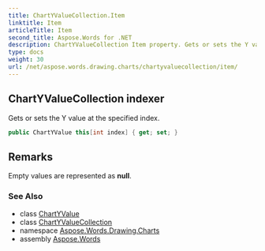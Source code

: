 ```yaml
---
title: ChartYValueCollection.Item
linktitle: Item
articleTitle: Item
second_title: Aspose.Words for .NET
description: ChartYValueCollection Item property. Gets or sets the Y value at the specified index in C#.
type: docs
weight: 30
url: /net/aspose.words.drawing.charts/chartyvaluecollection/item/
---
```

## ChartYValueCollection indexer

Gets or sets the Y value at the specified index.

```csharp
public ChartYValue this[int index] { get; set; }
```

## Remarks

Empty values are represented as **null**.

### See Also

* class [ChartYValue](../../chartyvalue/)
* class [ChartYValueCollection](../)
* namespace [Aspose.Words.Drawing.Charts](../../../aspose.words.drawing.charts/)
* assembly [Aspose.Words](../../../)
